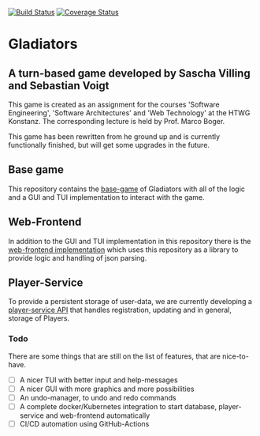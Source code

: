 [![Build Status](https://travis-ci.org/VoigtSebastian/de.htwg.se.Gladiators.svg?branch=master)](https://travis-ci.org/VoigtSebastian/de.htwg.se.Gladiators) [![Coverage Status](https://coveralls.io/repos/github/VoigtSebastian/de.htwg.se.Gladiators/badge.svg?branch=master)](https://coveralls.io/github/VoigtSebastian/de.htwg.se.Gladiators?branch=master)
# Gladiators
## A turn-based game developed by Sascha Villing and Sebastian Voigt

This game is created as an assignment for the courses 'Software Engineering',
'Software Architectures' and 'Web Technology' at the HTWG Konstanz.
The corresponding lecture is held by Prof. Marco Boger.

This game has been rewritten from he ground up and is currently functionally
finished, but will get some upgrades in the future.

## Base game
This repository contains the
[base-game](https://github.com/VoigtSebastian/de.htwg.se.Gladiators) of
Gladiators with all of the logic and a GUI and TUI implementation to interact
with the game.

## Web-Frontend
In addition to the GUI and TUI implementation in this repository there is the
[web-frontend implementation](https://github.com/v1lling/de.htwg.wt.Gladiators)
which uses this repository as a library to provide logic and handling of json
parsing.

## Player-Service
To provide a persistent storage of user-data, we are currently developing a
[player-service API](https://github.com/VoigtSebastian/gladiators-player-service)
that handles registration, updating and in general, storage of Players.

### Todo
There are some things that are still on the list of features, that are
nice-to-have.

* [ ] A nicer TUI with better input and help-messages
* [ ] A nicer GUI with more graphics and more possibilities
* [ ] An undo-manager, to undo and redo commands
* [ ] A complete docker/Kubernetes integration to start database, player-service and web-frontend automatically
* [ ] CI/CD automation using GitHub-Actions

